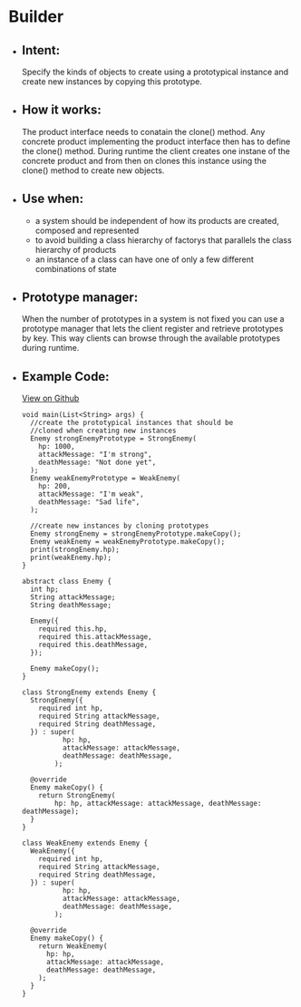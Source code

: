 # Builder

- ## Intent:
  Specify the kinds of objects to create using a prototypical instance and create new instances by copying this prototype.

- ## How it works:
  The product interface needs to conatain the clone() method. Any concrete product implementing the product interface then has to define the clone() method. During runtime the client creates one instane of the concrete product and from then on clones this instance using the clone() method to create new objects.
  

- ## Use when:
  - a system should be independent of how its products are created, composed and represented
  - to avoid building a class hierarchy of factorys that parallels the class hierarchy of products
  - an instance of a class can have one of only a few different combinations of state

- ## Prototype manager:
  When the number of prototypes in a system is not fixed you can use a prototype manager that lets the client register and retrieve prototypes by key. This way clients can browse through the available prototypes during runtime.
  
- ## Example Code:
  [View on Github](https://github.com/TheUltimateOptimist/Design-Patterns/blob/master/Prototype/prototype_example.dart)

      void main(List<String> args) {
        //create the prototypical instances that should be
        //cloned when creating new instances
        Enemy strongEnemyPrototype = StrongEnemy(
          hp: 1000,
          attackMessage: "I'm strong",
          deathMessage: "Not done yet",
        );
        Enemy weakEnemyPrototype = WeakEnemy(
          hp: 200,
          attackMessage: "I'm weak",
          deathMessage: "Sad life",
        );

        //create new instances by cloning prototypes
        Enemy strongEnemy = strongEnemyPrototype.makeCopy();
        Enemy weakEnemy = weakEnemyPrototype.makeCopy();
        print(strongEnemy.hp);
        print(weakEnemy.hp);
      }

      abstract class Enemy {
        int hp;
        String attackMessage;
        String deathMessage;

        Enemy({
          required this.hp,
          required this.attackMessage,
          required this.deathMessage,
        });

        Enemy makeCopy();
      }

      class StrongEnemy extends Enemy {
        StrongEnemy({
          required int hp,
          required String attackMessage,
          required String deathMessage,
        }) : super(
                hp: hp,
                attackMessage: attackMessage,
                deathMessage: deathMessage,
              );

        @override
        Enemy makeCopy() {
          return StrongEnemy(
              hp: hp, attackMessage: attackMessage, deathMessage: deathMessage);
        }
      }

      class WeakEnemy extends Enemy {
        WeakEnemy({
          required int hp,
          required String attackMessage,
          required String deathMessage,
        }) : super(
                hp: hp,
                attackMessage: attackMessage,
                deathMessage: deathMessage,
              );

        @override
        Enemy makeCopy() {
          return WeakEnemy(
            hp: hp,
            attackMessage: attackMessage,
            deathMessage: deathMessage,
          );
        }
      }

